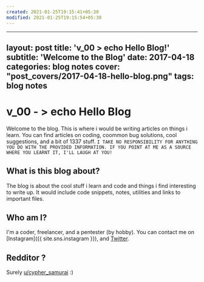 ```yaml
---
created: 2021-01-25T19:15:41+05:30
modified: 2021-01-25T19:15:54+05:30
---
```


---
layout: post
title: 'v_00 > echo Hello Blog!'
subtitle: 'Welcome to the Blog'
date: 2017-04-18
categories: blog notes
cover: "post_covers/2017-04-18-hello-blog.png"
tags: blog notes
---

# v_00 - > echo Hello Blog
Welcome to the blog. This is where i would be writing articles on things i learn. You can find articles on coding, coommon bug solutions, cool suggestions, and a bit of 1337 stuff. `I TAKE NO RESPONSIBILITY FOR ANYTHING YOU DO WITH THE PROVIDED INFORMATION. IF YOU POINT AT ME AS A SOURCE WHERE YOU LEARNT IT, I'LL LAUGH AT YOU!`

## What is this blog about?
The blog is about the cool stuff i learn and code and things i find interesting to write up. It would include code snippets, notes, utilities and links to important files.

## Who am I?
I'm a coder, freelancer, and a pentester (by hobby). You can contact me on [Instagram]({{ site.sns.instagram }}), and [Twitter]({{site.sns.twitter}}).

## Redditor ?
Surely [u/cypher_samurai](https://reddit.com/u/cypher_samurai) :)
